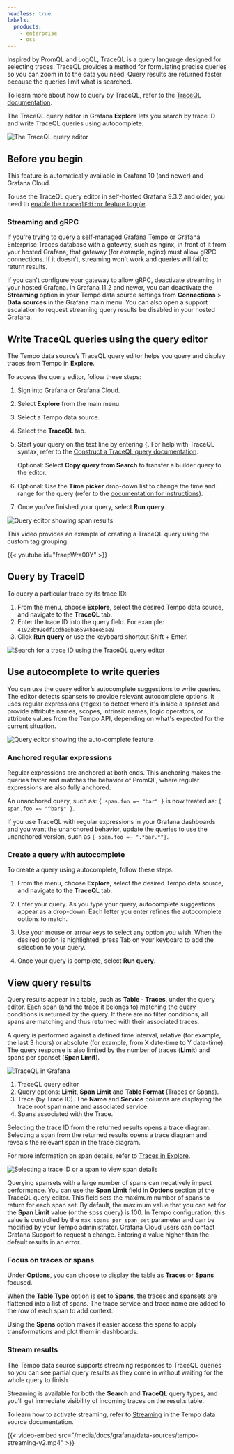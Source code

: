 ```yaml
---
headless: true
labels:
  products:
    - enterprise
    - oss
---
```


[//]: # 'This file documents the TraceQL query editor for the Tempo data source.'
[//]: # 'This shared file is included in these locations:'
[//]: # '/grafana/docs/sources/datasources/tempo/query-editor/traceql-editor.md'
[//]: # '/website/docs/grafana-cloud/data-configuration/traces/traces-query-editor.md'
[//]: # '/tempo/docs/sources/tempo/traceql/query_editor.md'
[//]: #
[//]: # 'If you make changes to this file, verify that the meaning and content are not changed in any place where the file is included.'
[//]: # 'Any links should be fully qualified and not relative: /docs/grafana/ instead of ../grafana/.'

<!-- # Write TraceQL queries using the query editor -->

Inspired by PromQL and LogQL, TraceQL is a query language designed for selecting traces.
TraceQL provides a method for formulating precise queries so you can zoom in to the data you need.
Query results are returned faster because the queries limit what is searched.

To learn more about how to query by TraceQL, refer to the [TraceQL documentation](https://grafana.com/docs/tempo/latest/traceql/).

The TraceQL query editor in Grafana **Explore** lets you search by trace ID and write TraceQL queries using autocomplete.

![The TraceQL query editor](/media/docs/grafana/data-sources/tempo/query-editor/tempo-ds-query-traceql-v11.png)

## Before you begin

This feature is automatically available in Grafana 10 (and newer) and Grafana Cloud.

To use the TraceQL query editor in self-hosted Grafana 9.3.2 and older, you need to [enable the `traceqlEditor` feature toggle](https://grafana.com/docs/grafana/latest/setup-grafana/configure-grafana/feature-toggles/).

### Streaming and gRPC

If you're trying to query a self-managed Grafana Tempo or Grafana Enterprise Traces database with a gateway, such as nginx, in front of it from your hosted Grafana, that gateway (for example, nginx) must allow gRPC connections.
If it doesn't, streaming won't work and queries will fail to return results.

If you can't configure your gateway to allow gRPC, deactivate streaming in your hosted Grafana.
In Grafana 11.2 and newer, you can deactivate the **Streaming** option in your Tempo data source settings from **Connections** > **Data sources** in the Grafana main menu.
You can also open a support escalation to request streaming query results be disabled in your hosted Grafana.

## Write TraceQL queries using the query editor

The Tempo data source’s TraceQL query editor helps you query and display traces from Tempo in **Explore**.

To access the query editor, follow these steps:

1. Sign into Grafana or Grafana Cloud.
1. Select **Explore** from the main menu.
1. Select a Tempo data source.
1. Select the **TraceQL** tab.
1. Start your query on the text line by entering `{`. For help with TraceQL syntax, refer to the [Construct a TraceQL query documentation](https://grafana.com/docs/tempo/latest/traceql/#construct-a-traceql-query).

   Optional: Select **Copy query from Search** to transfer a builder query to the editor.

1. Optional: Use the **Time picker** drop-down list to change the time and range for the query (refer to the [documentation for instructions](https://grafana.com/docs/grafana/latest/dashboards/use-dashboards/#set-dashboard-time-range)).
1. Once you've finished your query, select **Run query**.

![Query editor showing span results](/media/docs/grafana/data-sources/tempo/query-editor/tempo-ds-query-ed-example-v11-a.png)

This video provides an example of creating a TraceQL query using the custom tag grouping.

{{< youtube id="fraepWra00Y" >}}

## Query by TraceID

To query a particular trace by its trace ID:

1. From the menu, choose **Explore**, select the desired Tempo data source, and navigate to the **TraceQL** tab.
1. Enter the trace ID into the query field. For example: `41928b92edf1cdbe0ba6594baee5ae9`
1. Click **Run query** or use the keyboard shortcut Shift + Enter.

![Search for a trace ID using the TraceQL query editor](/media/docs/grafana/data-sources/tempo/query-editor/tempo-ds-query-trace-id-v11.png)

## Use autocomplete to write queries

You can use the query editor’s autocomplete suggestions to write queries.
The editor detects spansets to provide relevant autocomplete options.
It uses regular expressions (regex) to detect where it's inside a spanset and provide attribute names, scopes, intrinsic names, logic operators, or attribute values from the Tempo API, depending on what's expected for the current situation.

![Query editor showing the auto-complete feature](/media/docs/grafana/data-sources/tempo/query-editor/tempo-ds-editor-autocomplete.png)

### Anchored regular expressions

Regular expressions are anchored at both ends.
This anchoring makes the queries faster and matches the behavior of PromQL, where regular expressions are also fully anchored.

An unanchored query, such as:
`{ span.foo =~ "bar" }`
is now treated as:
`{ span.foo =~ "^bar$" }`.

If you use TraceQL with regular expressions in your Grafana dashboards and you want the unanchored behavior, update the queries to use the unanchored version, such as `{ span.foo =~ ".*bar.*"}`.

### Create a query with autocomplete

To create a query using autocomplete, follow these steps:

1. From the menu, choose **Explore**, select the desired Tempo data source, and navigate to the **TraceQL** tab.

1. Enter your query. As you type your query, autocomplete suggestions appear as a drop-down. Each letter you enter refines the autocomplete options to match.

1. Use your mouse or arrow keys to select any option you wish. When the desired option is highlighted, press Tab on your keyboard to add the selection to your query.

1. Once your query is complete, select **Run query**.

## View query results

Query results appear in a table, such as **Table - Traces**, under the query editor.
Each span (and the trace it belongs to) matching the query conditions is returned by the query.
If there are no filter conditions, all spans are matching and thus returned with their associated traces.

A query is performed against a defined time interval, relative (for example, the last 3 hours) or absolute (for example, from X date-time to Y date-time).
The query response is also limited by the number of traces (**Limit**) and spans per spanset (**Span Limit**).

![TraceQL in Grafana](/media/docs/tempo/traceql/TraceQL-in-Grafana-v11.png)

1. TraceQL query editor
1. Query options: **Limit**, **Span Limit** and **Table Format** (Traces or Spans).
1. Trace (by Trace ID). The **Name** and **Service** columns are displaying the trace root span name and associated service.
1. Spans associated with the Trace.

Selecting the trace ID from the returned results opens a trace diagram.
Selecting a span from the returned results opens a trace diagram and reveals the relevant span in the trace diagram.

For more information on span details, refer to [Traces in Explore](https://grafana.com/docs/grafana/latest/explore/trace-integration/#span-details).

![Selecting a trace ID or a span to view span details](/media/docs/grafana/data-sources/tempo/query-editor/tempo-ds-query-span-details-v11.png)

Querying spansets with a large number of spans can negatively impact performance.
You can use the **Span Limit** field in **Options** section of the TraceQL query editor.
This field sets the maximum number of spans to return for each span set.
By default, the maximum value that you can set for the **Span Limit** value (or the spss query) is 100. 
In Tempo configuration, this value is controlled by the `max_spans_per_span_set` parameter and can be modified by your Tempo administrator.
Grafana Cloud users can contact Grafana Support to request a change.
Entering a value higher than the default results in an error. 

### Focus on traces or spans

Under **Options**, you can choose to display the table as **Traces** or **Spans** focused.

When the **Table Type** option is set to **Spans**, the traces and spansets are flattened into a list of spans.
The trace service and trace name are added to the row of each span to add context.

Using the **Spans** option makes it easier access the spans to apply transformations and plot them in dashboards.

### Stream results

The Tempo data source supports streaming responses to TraceQL queries so you can see partial query results as they come in without waiting for the whole query to finish.

Streaming is available for both the **Search** and **TraceQL** query types, and you'll get immediate visibility of incoming traces on the results table.

To learn how to activate streaming, refer to [Streaming](https://grafana.com/docs/grafana/<GRAFANA_VERSION>/datasources/tempo/configure-tempo-data-source/#streaming) in the Tempo data source documentation.

{{< video-embed src="/media/docs/grafana/data-sources/tempo-streaming-v2.mp4" >}}
